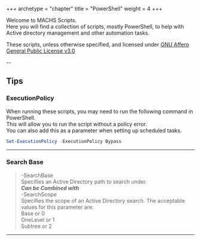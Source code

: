 +++
archetype = "chapter"
title = "PowerShell"
weight = 4
+++

Welcome to MACHS Scripts.  
Here you will find a collection of scripts, mostly PowerShell, to help with Active directory management and other automation tasks.  
  
These scripts, unless otherwise specified, and licensed under [GNU Affero General Public License v3.0](/license.md)  

--  

## Tips  

### ExecutionPolicy

When running these scripts, you may need to run the following command in PowerShell.  
This will allow you to run the script without a policy error.  
You can also add this as a parameter when setting up scheduled tasks.  

```powershell
Set-ExecutionPolicy -ExecutionPolicy Bypass
```
---

### Search Base

> -SearchBase  
> Specifies an Active Directory path to search under.  
> ***Can be Combined with***  
>-SearchScope  
>Specifies the scope of an Active Directory search. The acceptable values for this parameter are:  
>Base or 0  
>OneLevel or 1  
>Subtree or 2  

---

